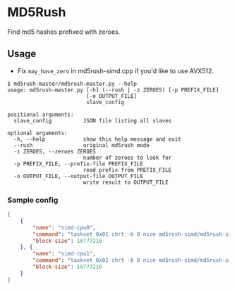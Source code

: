 # MD5Rush
Find md5 hashes prefixed with zeroes.

## Usage
* Fix `may_have_zero` in md5rush-simd.cpp if you'd like to use AVX512.

```
$ md5rush-master/md5rush-master.py --help
usage: md5rush-master.py [-h] (--rush | -z ZEROES) [-p PREFIX_FILE]
                         [-o OUTPUT_FILE]
                         slave_config

positional arguments:
  slave_config          JSON file listing all slaves

optional arguments:
  -h, --help            show this help message and exit
  --rush                original md5rush mode
  -z ZEROES, --zeroes ZEROES
                        number of zeroes to look for
  -p PREFIX_FILE, --prefix-file PREFIX_FILE
                        read prefix from PREFIX_FILE
  -o OUTPUT_FILE, --output-file OUTPUT_FILE
                        write result to OUTPUT_FILE
```

### Sample config

```json
[
    {
        "name": "simd-cpu0",
        "command": "taskset 0x01 chrt -b 0 nice md5rush-simd/md5rush-simd",
        "block-size": 16777216
    }, {
        "name": "simd-cpu1",
        "command": "taskset 0x02 chrt -b 0 nice md5rush-simd/md5rush-simd",
        "block-size": 16777216
    }
]
```
